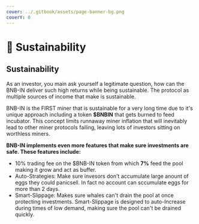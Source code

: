 ```yaml
---
cover: ../.gitbook/assets/page-banner-bg.png
coverY: 0
---
```


# 🌟 Sustainability

## Sustainability

As an investor, you main ask yourself a legitimate question, how can the BNB-IN deliver such high returns while being sustainable. The protocol as multiple sources of income that make is sustainable.&#x20;

BNB-IN is the FIRST miner that is sustainable for a very long time due to it's unique approach including a token **$BNBIN** that gets burned to feed incubator. This concept limits runnaway miner inflation that will inevitably lead to other miner protocols failing, leaving lots of investors sitting on worthless miners.

**BNB-IN implements even more features that make sure investments are safe. These features include:**

* 10% trading fee on the $BNB-IN token from which **7%** feed the pool making it grow and act as buffer.
* Auto-Strategies: Make sure invesors don't accumulate large anount of eggs they could panicsell. In fact no account can sccumulate eggs for more than 2 days.
* Smart-Slippage: Makes sure whales can't drain the pool at once protecting investments. Smart-Slippage is designed to auto-Increase during times of low demand, making sure the pool can't be drained quickly.
